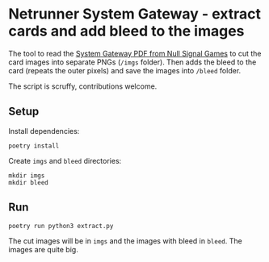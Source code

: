 # Netrunner System Gateway - extract cards and add bleed to the images

The tool to read the [System Gateway PDF from Null Signal Games](https://access.nullsignal.games/Gateway/English/English/SystemGatewayEnglish-A4%20Printable%20Sheets%203x.pdf) to cut the card images into separate PNGs (`/imgs` folder). Then adds the bleed to the card (repeats the outer pixels) and save the images into `/bleed` folder.

The script is scruffy, contributions welcome.

## Setup

Install dependencies:

```
poetry install
```

Create `imgs` and `bleed` directories:

```
mkdir imgs
mkdir bleed
```

## Run

```
poetry run python3 extract.py 
```

The cut images will be in `imgs` and the images with bleed in `bleed`. The images are quite big.
